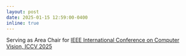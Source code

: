 ```yaml
---
layout: post
date: 2025-01-15 12:59:00-0400
inline: true
---
```


Serving as Area Chair for [IEEE International Conference on Computer Vision, ICCV 2025](https://iccv.thecvf.com)
